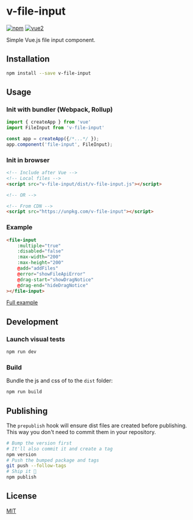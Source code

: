 # v-file-input

[![npm](https://img.shields.io/npm/v/v-file-input.svg)](https://www.npmjs.com/package/v-file-input) [![vue2](https://img.shields.io/badge/vue-2.x-brightgreen.svg)](https://vuejs.org/)

Simple Vue.js file input component.

## Installation

```bash
npm install --save v-file-input
```

## Usage

### Init with bundler (Webpack, Rollup)

```js
import { createApp } from 'vue'
import FileInput from 'v-file-input'

const app = createApp({/*...*/ });
app.component('file-input', FileInput);
```

### Init in browser

```html
<!-- Include after Vue -->
<!-- Local files -->
<script src="v-file-input/dist/v-file-input.js"></script>

<!-- OR -->

<!-- From CDN -->
<script src="https://unpkg.com/v-file-input"></script>
```

### Example

```html
<file-input
    :multiple="true"
    :disabled="false"
    :max-width="200"
    :max-height="200"
    @add="addFiles"
    @error="showFileApiError"
    @drag-start="showDragNotice"
    @drag-end="hideDragNotice"
></file-input>
```

[Full example](https://github.com/shrpne/v-file-input/blob/master/example/index.html)

## Development

### Launch visual tests

```bash
npm run dev
```


### Build

Bundle the js and css of to the `dist` folder:

```bash
npm run build
```


## Publishing

The `prepublish` hook will ensure dist files are created before publishing. This
way you don't need to commit them in your repository.

```bash
# Bump the version first
# It'll also commit it and create a tag
npm version
# Push the bumped package and tags
git push --follow-tags
# Ship it 🚀
npm publish
```

## License

[MIT](http://opensource.org/licenses/MIT)
